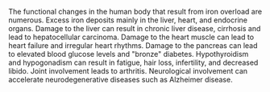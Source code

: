 The functional changes in the human body that result from iron overload are numerous. Excess iron deposits mainly in the liver, heart, and endocrine organs. Damage to the liver can result in chronic liver disease, cirrhosis and lead to hepatocellular carcinoma. Damage to the heart muscle can lead to heart failure and irregular heart rhythms. Damage to the pancreas can lead to elevated blood glucose levels and "bronze" diabetes. Hypothyroidism and hypogonadism can result in fatigue, hair loss, infertility, and decreased libido. Joint involvement leads to arthritis. Neurological involvement can accelerate neurodegenerative diseases such as Alzheimer disease.
